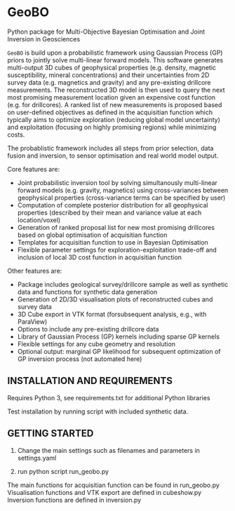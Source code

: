GeoBO
==========================================

Python package for Multi-Objective Bayesian Optimisation and Joint Inversion in Geosciences

``GeoBO`` is build upon a probabilistic framework using Gaussian Process (GP) priors to jointly solve multi-linear forward models. This software generates multi-output 3D cubes of geophysical properties (e.g. density, magnetic susceptibility, mineral concentrations) and their uncertainties from 2D survey data (e.g. magnetics and gravity) and any pre-existing drillcore measurements. The reconstructed 3D model is then used to query the next most promising measurement location given an expensive cost function (e.g. for drillcores). A ranked list of new measurements is proposed based on user-defined objectives as defined in the acquisitian function which typically aims to optimize exploration (reducing global model uncertainty) and exploitation (focusing on highly promising regions) while minimizing costs.

The probablistic framework includes all steps from  prior selection, data fusion and inversion, to sensor optimisation and real world model output.

Core features are:

 - Joint probabilistic inversion tool by solving simultanously multi-linear forward models (e.g. gravity, magnetics) using cross-variances between geophysical properties (cross-variance terms can be specified by user)
 - Computation of complete posterior distribution for all geophysical properties (described by their mean and variance value at each location/voxel) 
 - Generation of ranked proposal list for new most promising drillcores based on global optimisation of acquisitian function
 - Templates for acquisitian function to use in Bayesian Optimisation
 - Flexible parameter settings for exploration-exploitation trade-off and inclusion of local 3D cost function in acquisitian function 


Other features are:
 - Package includes geological survey/drillcore sample as well as synthetic data and functions for synthetic data generation
 - Generation of 2D/3D visualisation plots of reconstructed cubes and survey data
 - 3D Cube export in VTK format (forsubsequent analysis, e.g., with ParaView)
 - Options to include any pre-existing drillcore data 
 - Library of Gaussian Process (GP) kernels including sparse GP kernels
 - Flexible settings for any cube geometry and resolution
 - Optional output: marginal GP likelihood for subsequent optimization of GP inversion process (not automated here)


INSTALLATION AND REQUIREMENTS
-----------------------------

Requires Python 3, see requirements.txt for additional Python libraries

Test installation by running script with included synthetic data.



GETTING STARTED 
---------------

1) Change the main settings such as filenames and parameters in settings.yaml

2) run python script run_geobo.py 


The main functions for acquisitian function  can be found in run_geobo.py
Visualisation functions and VTK export are defined in cubeshow.py
Inversion functions are defined in inversion.py 


